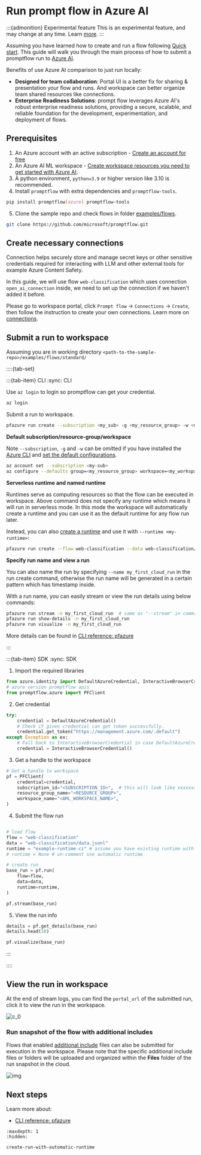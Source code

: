 # Run prompt flow in Azure AI

:::{admonition} Experimental feature
This is an experimental feature, and may change at any time. Learn [more](../../../how-to-guides/faq.md#stable-vs-experimental).
:::

Assuming you have learned how to create and run a flow following [Quick start](../../../how-to-guides/quick-start.md). This guide will walk you through the main process of how to submit a promptflow run to [Azure AI](https://learn.microsoft.com/en-us/azure/machine-learning/prompt-flow/overview-what-is-prompt-flow?view=azureml-api-2).

Benefits of use Azure AI comparison to just run locally:
- **Designed for team collaboration**: Portal UI is a better fix for sharing & presentation your flow and runs. And workspace can better organize team shared resources like connections.
- **Enterprise Readiness Solutions**: prompt flow leverages Azure AI's robust enterprise readiness solutions, providing a secure, scalable, and reliable foundation for the development, experimentation, and deployment of flows.

## Prerequisites

1. An Azure account with an active subscription - [Create an account for free](https://azure.microsoft.com/free/?WT.mc_id=A261C142F)
2. An Azure AI ML workspace - [Create workspace resources you need to get started with Azure AI](https://learn.microsoft.com/en-us/azure/machine-learning/quickstart-create-resources).
3. A python environment, `python=3.9` or higher version like 3.10 is recommended.
4. Install `promptflow` with extra dependencies and `promptflow-tools`.
```sh
pip install promptflow[azure] promptflow-tools
```
5. Clone the sample repo and check flows in folder [examples/flows](https://github.com/microsoft/promptflow/tree/main/examples/flows).
```sh
git clone https://github.com/microsoft/promptflow.git
```

## Create necessary connections
Connection helps securely store and manage secret keys or other sensitive credentials required for interacting with LLM and other external tools for example Azure Content Safety.

In this guide, we will use flow `web-classification` which uses connection `open_ai_connection` inside, we need to set up the connection if we haven't added it before.

Please go to workspace portal, click `Prompt flow` -> `Connections` -> `Create`, then follow the instruction to create your own connections. Learn more on [connections](https://learn.microsoft.com/en-us/azure/machine-learning/prompt-flow/concept-connections?view=azureml-api-2).


## Submit a run to workspace

Assuming you are in working directory `<path-to-the-sample-repo>/examples/flows/standard/`

::::{tab-set}

:::{tab-item} CLI
:sync: CLI

Use `az login` to login so promptflow can get your credential.

```sh
az login
```

Submit a run to workspace.

```sh
pfazure run create --subscription <my_sub> -g <my_resource_group> -w <my_workspace> --flow web-classification --data web-classification/data.jsonl --stream 
```

**Default subscription/resource-group/workspace**

Note `--subscription`, `-g` and `-w` can be omitted if you have installed the [Azure CLI](https://learn.microsoft.com/en-us/cli/azure/install-azure-cli) and [set the default configurations](https://learn.microsoft.com/en-us/cli/azure/azure-cli-configuration).

```sh
az account set --subscription <my-sub>
az configure --defaults group=<my_resource_group> workspace=<my_workspace>
```

**Serverless runtime and named runtime**

Runtimes serve as computing resources so that the flow can be executed in workspace. Above command does not specify any runtime which means it will run in serverless mode. In this mode the workspace will automatically create a runtime and you can use it as the default runtime for any flow run later.

Instead, you can also [create a runtime](https://learn.microsoft.com/en-us/azure/machine-learning/prompt-flow/how-to-create-manage-runtime?view=azureml-api-2) and use it with `--runtime <my-runtime>`:
```sh
pfazure run create --flow web-classification --data web-classification/data.jsonl --stream --runtime <my-runtime>
```

**Specify run name and view a run**

You can also name the run by specifying `--name my_first_cloud_run` in the run create command, otherwise the run name will be generated in a certain pattern which has timestamp inside.

With a run name, you can easily stream or view the run details using below commands:

```sh
pfazure run stream -n my_first_cloud_run  # same as "--stream" in command "run create"
pfazure run show-details -n my_first_cloud_run
pfazure run visualize -n my_first_cloud_run
```

More details can be found in [CLI reference: pfazure](../../../reference/pfazure-command-reference.md)

:::

:::{tab-item} SDK
:sync: SDK

1. Import the required libraries
```python
from azure.identity import DefaultAzureCredential, InteractiveBrowserCredential
# azure version promptflow apis
from promptflow.azure import PFClient
```

2. Get credential
```python
try:
    credential = DefaultAzureCredential()
    # Check if given credential can get token successfully.
    credential.get_token("https://management.azure.com/.default")
except Exception as ex:
    # Fall back to InteractiveBrowserCredential in case DefaultAzureCredential not work
    credential = InteractiveBrowserCredential()
```

3. Get a handle to the workspace
```python
# Get a handle to workspace
pf = PFClient(
    credential=credential,
    subscription_id="<SUBSCRIPTION_ID>",  # this will look like xxxxxxxx-xxxx-xxxx-xxxx-xxxxxxxxxxxx
    resource_group_name="<RESOURCE_GROUP>",
    workspace_name="<AML_WORKSPACE_NAME>",
)
```

4. Submit the flow run

```python

# load flow
flow = "web-classification"
data = "web-classification/data.jsonl"
runtime = "example-runtime-ci" # assume you have existing runtime with this name provisioned
# runtime = None # un-comment use automatic runtime

# create run
base_run = pf.run(
    flow=flow,
    data=data,
    runtime=runtime,
)

pf.stream(base_run)
```
5. View the run info
```python
details = pf.get_details(base_run)
details.head(10)

pf.visualize(base_run)
```

:::

::::


## View the run in workspace

At the end of stream logs, you can find the `portal_url` of the submitted run, click it to view the run in the workspace.

![c_0](../../../media/cloud/azureml/local-to-cloud-run-webview.png)

### Run snapshot of the flow with additional includes

Flows that enabled [additional include](../../../how-to-guides/develop-a-flow/referencing-external-files-or-folders-in-a-flow.md) files can also be submitted for execution in the workspace. Please note that the specific additional include files or folders will be uploaded and organized within the **Files** folder of the run snapshot in the cloud.

![img](../../../media/cloud/azureml/run-with-additional-includes.png)


## Next steps

Learn more about:
- [CLI reference: pfazure](../../../reference/pfazure-command-reference.md)

```{toctree}
:maxdepth: 1
:hidden:

create-run-with-automatic-runtime
```
